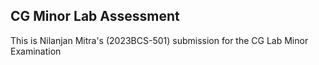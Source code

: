 ## CG Minor Lab Assessment

This is Nilanjan Mitra's (2023BCS-501) submission for the CG Lab Minor Examination
